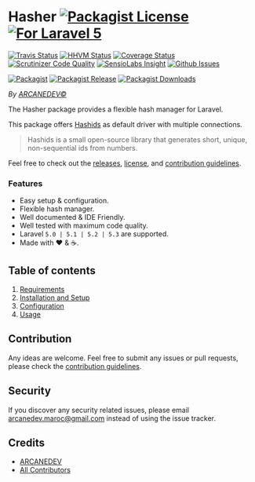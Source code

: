 # Hasher [![Packagist License][badge_license]](LICENSE.md) [![For Laravel 5][badge_laravel]][link-github-repo]

[![Travis Status][badge_build]][link-travis]
[![HHVM Status][badge_hhvm]][link-hhvm]
[![Coverage Status][badge_coverage]][link-scrutinizer]
[![Scrutinizer Code Quality][badge_quality]][link-scrutinizer]
[![SensioLabs Insight][badge_insight]][link-insight]
[![Github Issues][badge_issues]][link-github-issues]

[![Packagist][badge_package]][link-packagist]
[![Packagist Release][badge_release]][link-packagist]
[![Packagist Downloads][badge_downloads]][link-packagist]

*By [ARCANEDEV&copy;](http://www.arcanedev.net/)*

The Hasher package provides a flexible hash manager for Laravel.

This package offers [Hashids](https://github.com/ivanakimov/hashids.php) as default driver with multiple connections. 

 > Hashids is a small open-source library that generates short, unique, non-sequential ids from numbers.  

Feel free to check out the [releases](https://github.com/ARCANEDEV/Hasher/releases), [license](LICENSE.md), and [contribution guidelines](CONTRIBUTING.md).

### Features

  * Easy setup &amp; configuration.
  * Flexible hash manager.
  * Well documented &amp; IDE Friendly.
  * Well tested with maximum code quality.
  * Laravel `5.0 | 5.1 | 5.2 | 5.3` are supported.
  * Made with :heart: &amp; :coffee:.

## Table of contents

  1. [Requirements](_docs/1-Requirements.md)
  2. [Installation and Setup](_docs/2-Installation-and-Setup.md)
  3. [Configuration](_docs/3-Configuration.md)
  4. [Usage](_docs/4-Usage.md)

## Contribution

Any ideas are welcome. Feel free to submit any issues or pull requests, please check the [contribution guidelines](CONTRIBUTING.md).

## Security

If you discover any security related issues, please email arcanedev.maroc@gmail.com instead of using the issue tracker.

## Credits

- [ARCANEDEV][link-author]
- [All Contributors][link-contributors]

[badge_license]:   https://img.shields.io/packagist/l/arcanedev/hasher.svg?style=flat-square
[badge_laravel]:   https://img.shields.io/badge/For%20Laravel-5.x-orange.svg?style=flat-square

[badge_build]:     https://img.shields.io/travis/ARCANEDEV/Hasher.svg?style=flat-square
[badge_hhvm]:      https://img.shields.io/hhvm/arcanedev/hasher.svg?style=flat-square
[badge_coverage]:  https://img.shields.io/scrutinizer/coverage/g/ARCANEDEV/Hasher.svg?style=flat-square
[badge_quality]:   https://img.shields.io/scrutinizer/g/ARCANEDEV/Hasher.svg?style=flat-square
[badge_insight]:   https://img.shields.io/sensiolabs/i/0c427742-b488-4bff-87ed-cb1d59217d20.svg?style=flat-square
[badge_issues]:    https://img.shields.io/github/issues/ARCANEDEV/Hasher.svg?style=flat-square

[badge_package]:   https://img.shields.io/badge/package-arcanedev/hasher-blue.svg?style=flat-square
[badge_release]:   https://img.shields.io/packagist/v/arcanedev/hasher.svg?style=flat-square
[badge_downloads]: https://img.shields.io/packagist/dt/arcanedev/hasher.svg?style=flat-square

[link-author]:        https://github.com/arcanedev-maroc
[link-github-repo]:   https://github.com/ARCANEDEV/Hasher
[link-github-issues]: https://github.com/ARCANEDEV/Hasher/issues
[link-contributors]:  https://github.com/ARCANEDEV/Hasher/graphs/contributors
[link-packagist]:     https://packagist.org/packages/arcanedev/hasher
[link-travis]:        https://travis-ci.org/ARCANEDEV/Hasher
[link-hhvm]:          http://hhvm.h4cc.de/package/arcanedev/hasher
[link-scrutinizer]:   https://scrutinizer-ci.com/g/ARCANEDEV/Hasher/?branch=master
[link-insight]:       https://insight.sensiolabs.com/projects/0c427742-b488-4bff-87ed-cb1d59217d20
